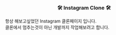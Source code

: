 <h3 style="text-align: center;">🛠 Instagram Clone 🛠</h3>
<p aligin="left">
    항상 해보고싶었던 Instagram 클론페이지 입니다.<br>
    클론에서 멈추는것이 아닌 개발까지 작업해보려고 합니다.
</p>
